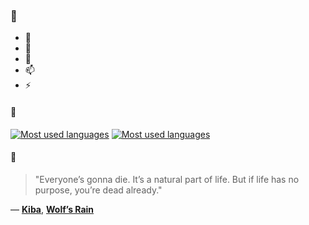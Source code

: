 ### 👋

- 🔭
- 🌱
- 💬
- 📫
- ⚡

#### 🧏

[![Most used languages](https://github-readme-stats-aynah.vercel.app/api/top-langs/?username=aynh&theme=solarized-dark&langs_count=6&layout=compact&hide_title=true)](https://github.com/anuraghazra/github-readme-stats#gh-dark-mode-only)
[![Most used languages](https://github-readme-stats-aynah.vercel.app/api/top-langs/?username=aynh&theme=solarized-light&langs_count=6&layout=compact&hide_title=true)](https://github.com/anuraghazra/github-readme-stats#gh-light-mode-only)

#### 💬

> "Everyone’s gonna die. It’s a natural part of life. But if life has no purpose, you’re dead already."

&mdash; [**Kiba**](https://myanimelist.net/character.php?q=Kiba&cat=character), [**Wolf’s Rain**](https://myanimelist.net/search/all?q=Wolf%E2%80%99s%20Rain&cat=all)
